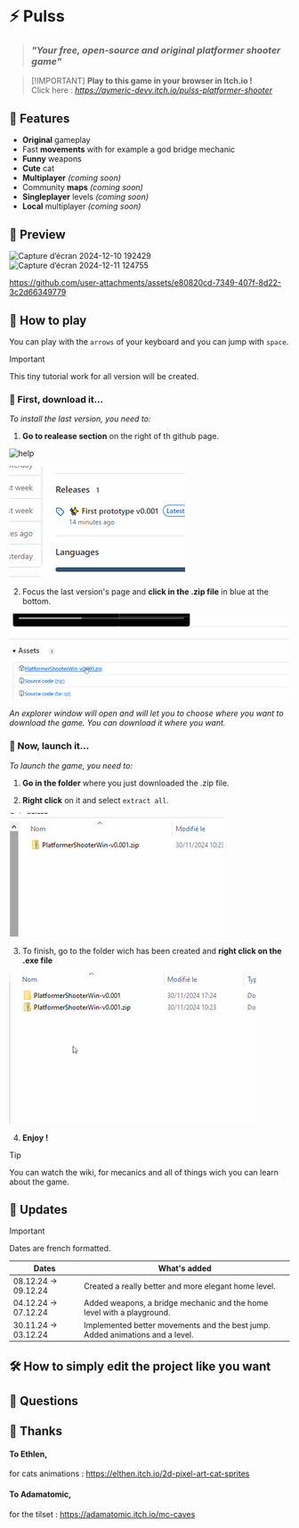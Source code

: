 # ⚡ Pulss
> ### *"Your free, open-source and original platformer shooter game"*

>  [!IMPORTANT]
> **Play to this game in your browser in Itch.io !**  
> Click here : *https://aymeric-devv.itch.io/pulss-platformer-shooter*
>
## 📜 Features
- **Original** gameplay
- Fast **movements** with for example a god bridge mechanic
- **Funny** weapons
- **Cute** cat
- **Multiplayer** *(coming soon)*
- Community **maps** *(coming soon)*
- **Singleplayer** levels *(coming soon)*
- **Local** multiplayer *(coming soon)*
  
## 📸 Preview
![Capture d’écran 2024-12-10 192429](https://github.com/user-attachments/assets/72d1880c-0cbc-489d-8789-a86ea0c3cb2f)
![Capture d’écran 2024-12-11 124755](https://github.com/user-attachments/assets/c432dc29-41e6-414a-8f45-74e5a4cc48d6)



https://github.com/user-attachments/assets/e80820cd-7349-407f-8d22-3c2d66349779



## 💾 How to play
You can play with the `arrows` of your keyboard and you can jump with `space`.
> [!IMPORTANT]
> This tiny tutorial work for all version will be created.
> 
### 📡 First, download it...
*To install the last version, you need to:*
1. **Go to realease section** on the right of th github page.

![help](https://github.com/user-attachments/assets/6b3595ca-c1c5-4870-a0ee-3c63dc278c38)

![alt text](/preview/help2.gif)

2. Focus the last version's page and **click in the .zip file** in blue at the bottom.

![alt text](/preview/help1.gif)

*An explorer window will open and will let you to choose where you want to download the game.
You can download it where you want.*

### 💖 Now, launch it...
*To launch the game, you need to:*

1. **Go in the folder** where you just downloaded the .zip file.
   
2. **Right click** on it and select `extract all`.
   
![alt text](/preview/help3.gif)

3. To finish, go to the folder wich has been created and **right click on the .exe file**
 
![alt text](/preview/help4.gif)

4. **Enjoy !**
> [!TIP]
> You can watch the wiki, for mecanics and all of things wich you can learn about the game.
> 
## 📣 Updates
> [!IMPORTANT]
> Dates are french formatted.
>

| Dates | What's added |
|---|---|
| 08.12.24 -> 09.12.24 | Created a really better and more elegant home level. |
| 04.12.24 -> 07.12.24 | Added weapons, a bridge mechanic and the home level with a playground. |
| 30.11.24 -> 03.12.24 | Implemented better movements and the best jump. Added animations and a level. |
## 🛠 How to simply edit the project like you want

## 💬 Questions

## 💌 Thanks
#### **To Ethlen**, 
for cats animations :
https://elthen.itch.io/2d-pixel-art-cat-sprites

#### To Adamatomic, 
for the tilset : 
https://adamatomic.itch.io/mc-caves
